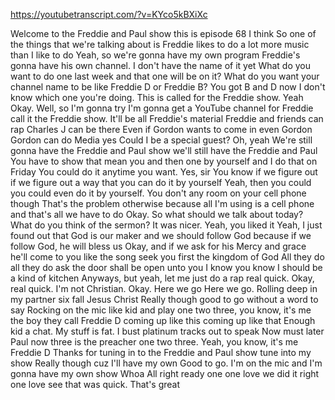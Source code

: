 https://youtubetranscript.com/?v=KYco5kBXiXc

 Welcome to the Freddie and Paul show this is episode 68 I think So one of the things that we're talking about is Freddie likes to do a lot more music than I like to do Yeah, so we're gonna have my own program Freddie's gonna have his own channel. I don't have the name of it yet What do you want to do one last week and that one will be on it? What do you want your channel name to be like Freddie D or Freddie B? You got B and D now I don't know which one you're doing. This is called for the Freddie show. Yeah Okay. Well, so I'm gonna try I'm gonna get a YouTube channel for Freddie call it the Freddie show. It'll be all Freddie's material Freddie and friends can rap Charles J can be there Even if Gordon wants to come in even Gordon Gordon can do Media yes Could I be a special guest? Oh, yeah We're still gonna have the Freddie and Paul show we'll still have the Freddie and Paul You have to show that mean you and then one by yourself and I do that on Friday You could do it anytime you want. Yes, sir You know if we figure out if we figure out a way that you can do it by yourself Yeah, then you could you could even do it by yourself. You don't any room on your cell phone though That's the problem otherwise because all I'm using is a cell phone and that's all we have to do Okay. So what should we talk about today? What do you think of the sermon? It was nicer. Yeah, you liked it Yeah, I just found out that God is our maker and we should follow God because if we follow God, he will bless us Okay, and if we ask for his Mercy and grace he'll come to you like the song seek you first the kingdom of God All they do all they do ask the door shall be open unto you I know you know I should be a kind of kitchen Anyways, but yeah, let me just do a rap real quick. Okay, real quick. I'm not Christian. Okay. Here we go Here we go. Rolling deep in my partner six fall Jesus Christ Really though good to go without a word to say Rocking on the mic like kid and play one two three, you know, it's me the boy they call Freddie D coming up like this coming up like that Enough kid a chat. My stuff is fat. I bust platinum tracks out to speak Now must later Paul now three is the preacher one two three. Yeah, you know, it's me Freddie D Thanks for tuning in to the Freddie and Paul show tune into my show Really though cuz I'll have my own Good to go. I'm on the mic and I'm gonna have my own show Whoa All right ready one one love we did it right one love see that was quick. That's great